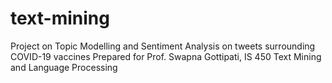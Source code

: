 # text-mining
Project on Topic Modelling and Sentiment Analysis on tweets surrounding COVID-19 vaccines 
Prepared for Prof. Swapna Gottipati, IS 450 Text Mining and Language Processing
